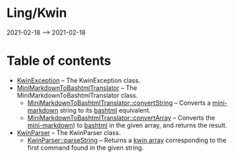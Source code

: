 Ling/Kwin
================
2021-02-18 --> 2021-02-18




Table of contents
===========

- [KwinException](https://github.com/lingtalfi/Kwin/blob/master/doc/api/Ling/Kwin/Exception/KwinException.md) &ndash; The KwinException class.
- [MiniMarkdownToBashtmlTranslator](https://github.com/lingtalfi/Kwin/blob/master/doc/api/Ling/Kwin/Helper/MiniMarkdownToBashtmlTranslator.md) &ndash; The MiniMarkdownToBashtmlTranslator class.
    - [MiniMarkdownToBashtmlTranslator::convertString](https://github.com/lingtalfi/Kwin/blob/master/doc/api/Ling/Kwin/Helper/MiniMarkdownToBashtmlTranslator/convertString.md) &ndash; Converts a [mini-markdown](https://github.com/lingtalfi/TheBar/blob/master/discussions/kwin-notation.md#mini-markdown) string to its [bashtml](https://github.com/lingtalfi/CliTools/blob/master/doc/pages/bashtml.md) equivalent.
    - [MiniMarkdownToBashtmlTranslator::convertArray](https://github.com/lingtalfi/Kwin/blob/master/doc/api/Ling/Kwin/Helper/MiniMarkdownToBashtmlTranslator/convertArray.md) &ndash; Converts the [mini-markdown](https://github.com/lingtalfi/TheBar/blob/master/discussions/kwin-notation.md#mini-markdown)) to [bashtml](https://github.com/lingtalfi/CliTools/blob/master/doc/pages/bashtml.md) in the given array, and returns the result.
- [KwinParser](https://github.com/lingtalfi/Kwin/blob/master/doc/api/Ling/Kwin/KwinParser.md) &ndash; The KwinParser class.
    - [KwinParser::parseString](https://github.com/lingtalfi/Kwin/blob/master/doc/api/Ling/Kwin/KwinParser/parseString.md) &ndash; Returns a [kwin array](https://github.com/lingtalfi/TheBar/blob/master/discussions/kwin-notation.md#kwin-array) corresponding to the first command found in the given string.




